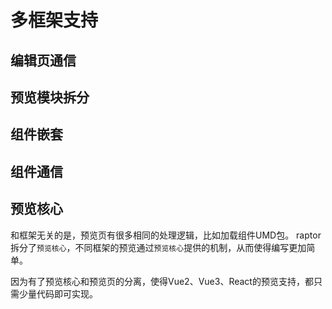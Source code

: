 # 多框架支持

## 编辑页通信

## 预览模块拆分

## 组件嵌套

## 组件通信


## 预览核心
和框架无关的是，预览页有很多相同的处理逻辑，比如加载组件UMD包。
raptor拆分了`预览核心`，不同框架的预览通过`预览核心`提供的机制，从而使得编写更加简单。

因为有了预览核心和预览页的分离，使得Vue2、Vue3、React的预览支持，都只需少量代码即可实现。

